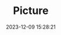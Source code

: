 ---
weight: 1
images:
- /images/edited/127.jpeg
title: Picture
date: 2023-12-09 15:28:21
tags: [luminarneo,work,ilce7m3]
---